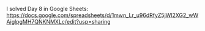 I solved Day 8 in Google Sheets: https://docs.google.com/spreadsheets/d/1mwn_Lr_u96dRfyZ5jWl2XG2_wWAiglpgMH7QNKNMXLc/edit?usp=sharing
